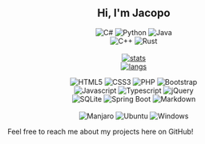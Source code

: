 <h2 align="center">Hi, I'm Jacopo</h2>

<p align="center">
  <img alt="C#" 
     src="https://img.shields.io/badge/%2ENET-expert-%23239120?style=for-the-badge&logo=c%20sharp&logoColor=%23239120"/>
  <img alt="Python" 
       src="https://img.shields.io/badge/python-very_good-%233776AB?style=for-the-badge&logo=python&logoColor=%233776AB"/>
  <img alt="Java" 
       src="https://img.shields.io/badge/java-ok-%23FFFFFF?style=for-the-badge&logo=openjdk&logoColor=%23FFFFFF"/>
  <br/>
  <img alt="C++" 
     src="https://img.shields.io/badge/-c++-%2300599C?style=flat-square&logo=c%2B%2B"/>
  <img alt="Rust" 
     src="https://img.shields.io/badge/rust-%23000000?style=flat-square&logo=rust"/>
  <br/><br/>
  <a href="https://github.com/anuraghazra/github-readme-stats" align="center">
  <img alt="stats" 
       src="https://github-readme-stats.vercel.app/api?username=jacopowolf&theme=gruvbox" />
  <br/>
  <img alt="langs"
       src="https://github-readme-stats.vercel.app/api/top-langs/?username=JacopoWolf&theme=gruvbox&hide=java&langs_count=4" />
  </a>
<p>


<p align="center">
<img alt="HTML5" 
     src="https://img.shields.io/badge/-html5-gray?logo=html5&logoColor=%23E34F26"/>
<img alt="CSS3" 
     src="https://img.shields.io/badge/-css3-gray?logo=css3&logoColor=%231572B6"/>
<img alt="PHP" 
     src="https://img.shields.io/badge/-php-gray?logo=php&logoColor=%23777BB4"/>
<img alt="Bootstrap" 
     src="https://img.shields.io/badge/-bootstrap-gray?logo=bootstrap&logoColor=%237952B3"/>
<br/>
<img alt="Javascript" 
     src="https://img.shields.io/badge/javascript-gray?&logo=javascript&logoColor=%23F7DF1E"/>
<img alt="Typescript" 
src="https://img.shields.io/badge/typescript-gray?&logo=typescript&logocolor=%233178C6"/>
<img alt="jQuery" 
     src="https://img.shields.io/badge/jquery-gray?&logo=jquery&logoColor=%230769AD"/>
<br/>
<img alt="SQLite" 
     src="https://img.shields.io/badge/sqlite-%2336454F?&logo=sqlite&logoColor=%2307405e"/>
<img alt="Spring Boot" 
     src="https://img.shields.io/badge/spring_boot-%2336454F?&logo=spring&logoColor=%236DB33F"/>
<img alt="Markdown" 
     src="https://img.shields.io/badge/markdown-%2336454F?&logo=markdown&logoColor=%23000000"/>
<br/><br/>
<img alt="Manjaro" 
     src="https://img.shields.io/badge/Manjaro-%2335BF5C?&logo=manjaro&logoColor=white"/>
<img alt="Ubuntu" 
     src="https://img.shields.io/badge/Ubuntu-%23E95420?&logo=ubuntu&logoColor=white"/>
<img alt="Windows" 
     src="https://img.shields.io/badge/Windows-%230078D6?&logo=windows&logoColor=white"/>
</p>


Feel free to reach me about my projects here on GitHub!


<!--
**JacopoWolf/JacopoWolf** is a ✨ _special_ ✨ repository because its `README.md` (this file) appears on your GitHub profile.

Here are some ideas to get you started:

- 🔭 I’m currently working on ...
- 🌱 I’m currently learning ...
- 👯 I’m looking to collaborate on ...
- 🤔 I’m looking for help with ...
- 💬 Ask me about ...
- 📫 How to reach me: ...
- 😄 Pronouns: ...
- ⚡ Fun fact: ...
-->

